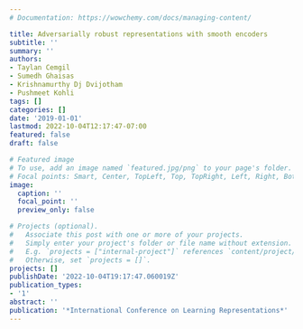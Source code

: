 ```yaml
---
# Documentation: https://wowchemy.com/docs/managing-content/

title: Adversarially robust representations with smooth encoders
subtitle: ''
summary: ''
authors:
- Taylan Cemgil
- Sumedh Ghaisas
- Krishnamurthy Dj Dvijotham
- Pushmeet Kohli
tags: []
categories: []
date: '2019-01-01'
lastmod: 2022-10-04T12:17:47-07:00
featured: false
draft: false

# Featured image
# To use, add an image named `featured.jpg/png` to your page's folder.
# Focal points: Smart, Center, TopLeft, Top, TopRight, Left, Right, BottomLeft, Bottom, BottomRight.
image:
  caption: ''
  focal_point: ''
  preview_only: false

# Projects (optional).
#   Associate this post with one or more of your projects.
#   Simply enter your project's folder or file name without extension.
#   E.g. `projects = ["internal-project"]` references `content/project/deep-learning/index.md`.
#   Otherwise, set `projects = []`.
projects: []
publishDate: '2022-10-04T19:17:47.060019Z'
publication_types:
- '1'
abstract: ''
publication: '*International Conference on Learning Representations*'
---
```

